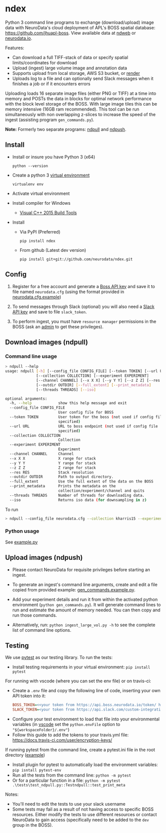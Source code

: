 # ndex

Python 3 command line programs to exchange (download/upload) image data with NeuroData's cloud deployment of APL's BOSS spatial database: <https://github.com/jhuapl-boss>.  View available data at [ndweb](https://ndwebtools.neurodata.io/) or [neurodata.io](https://neurodata.io/).  

Features:

- Can download a full TIFF-stack of data or specify spatial limits/coordinates for download
- Upload (ingest) large volume image and annotation data
- Supports upload from local storage, AWS S3 bucket, or [render](https://github.com/saalfeldlab/render)
- Uploads log to a file and can optionally send Slack messages when it finishes a job or if it encounters errors

Uploading loads 16 separate image files (either PNG or TIFF) at a time into memory and POSTs the data in blocks for optimal network performance with the block level storage of the BOSS.  With large image tiles this can be memory intensive (16GB ram recommended).  This tool can be run simultaneously with non overlapping z-slices to increase the speed of the ingest (assisting program `gen_commands.py`).

**Note:** Formerly two separate programs: [ndpull](https://github.com/neurodata/ndpull) and [ndpush](https://github.com/neurodata/ndpush).

## Install

- Install or insure you have Python 3 (x64)
  
  `python --version`
- Create a python 3 [virtual environment](https://virtualenv.pypa.io/en/stable/)

  `virtualenv env`
- Activate virtual environment

- Install compiler for Windows

  - [Visual C++ 2015 Build Tools](http://landinghub.visualstudio.com/visual-cpp-build-tools)

- Install
  - Via PyPI (Preferred)

    `pip install ndex`
  - From github (Latest dev version)

    `pip install git+git://github.com/neurodata/ndex.git`

## Config

1. Register for a free account and generate a [Boss API key](https://api.boss.neurodata.io/v1/mgmt/token) and save it to file named `neurodata.cfg` (using the format provided in [neurodata.cfg.example](examples/neurodata.cfg.example))

1. To send messages through Slack (optional) you will also need a [Slack API key](https://api.slack.com/custom-integrations/legacy-tokens) and save to file `slack_token`.

1. To perform ingest, you must have `resource manager` permissions in the BOSS (ask an [admin](mailto:support@neurodata.io) to get these privileges).

## Download images (ndpull)

### Command line usage

```sh
> ndpull --help
usage: ndpull [-h] [--config_file CONFIG_FILE] [--token TOKEN] [--url URL]
              [--collection COLLECTION] [--experiment EXPERIMENT]
              [--channel CHANNEL] [--x X X] [--y Y Y] [--z Z Z] [--res RES]
              [--outdir OUTDIR] [--full_extent] [--print_metadata]
              [--threads THREADS] [--iso]

optional arguments:
  -h, --help            show this help message and exit
  --config_file CONFIG_FILE
                        User config file for BOSS
  --token TOKEN         User token for the boss (not used if config file
                        specified)
  --url URL             URL to boss endpoint (not used if config file
                        specified)
  --collection COLLECTION
                        Collection
  --experiment EXPERIMENT
                        Experiment
  --channel CHANNEL     Channel
  --x X X               X range for stack
  --y Y Y               Y range for stack
  --z Z Z               Z range for stack
  --res RES             Stack resolution
  --outdir OUTDIR       Path to output directory.
  --full_extent         Use the full extent of the data on the BOSS
  --print_metadata      Prints the metadata on the
                        collection/experiment/channel and quits
  --threads THREADS     Number of threads for downloading data.
  --iso                 Returns iso data (for downsampling in z)
```

To run

```sh
> ndpull --config_file neurodata.cfg --collection kharris15 --experiment apical --channel em --x 4096 4608 --y 4608 5120 --z 90 100 --outdir .
```

### Python usage

See [example.py](examples/example.py)

## Upload images (ndpush)

- Please contact NeuroData for requisite privileges before starting an ingest.

- To generate an ingest's command line arguments, create and edit a file copied from provided example: [gen_commands.example.py](examples/gen_commands.example.py).

- Add your experiment details and run it from within the activated python environment (`python gen_commands.py`).  It will generate command lines to run and estimate the amount of memory needed.  You can then copy and run those commands.

- Alternatively, run: `python ingest_large_vol.py -h` to see the complete list of command line options.

## Testing

We use [pytest](https://pytest.org/) as our testing library.  To run the tests:

- Install testing requirements in your virtual environment: `pip install pytest`

For running with vscode (where you can set the env file) or on travis-ci:
- Create a `.env` file and copy the following line of code, inserting your own API token into it:
  ```ini
  BOSS_TOKEN=<<your token from https://api.boss.neurodata.io/token/ here>>
  SLACK_TOKEN=<your token from https://api.slack.com/custom-integrations/legacy-tokens here>>
  ```
- Configure your test environment to load that file into your environmental variables (in [vscode](https://code.visualstudio.com/docs/python/environments#_where-the-extension-looks-for-environments) set the `python.envFile` option to `"${workspaceFolder}/.env"`)
- Follow this guide to add the tokens to your travis.yml file:
https://docs.travis-ci.com/user/encryption-keys/

If running pytest from the command line, create a pytest.ini file in the root directory ([example](examples/pytest.ini.example))
- Install plugin for pytest to automatically load the environment variables: `pip isntall pytest-env`
- Run all the tests from the command line: `python -m pytest`
- Or for a particular function in a file: `python -m pytest .\tests\test_ndpull.py::Testndpull::test_print_meta`

Notes:
- You'll need to edit the tests to use your slack username
- Some tests may fail as a result of not having access to specific BOSS resources.  Either modify the tests to use different resources or contact NeuroData to gain access (specifically need to be added to the `dev` group in the BOSS).
